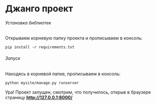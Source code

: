 # Джанго проект
###### Установка библиотек
Открываем корневую папку проекта и прописываем в консоль:
```
pip install -r requirements.txt
```
###### Запуск
Находясь в корневой папке, прописываем в консоль:
```
python mysite/manage.py runserver
```
Ура! Проект запущен, смотрим, что получилось, открыв в браузере страницу **http://127.0.0.1:8000/**
